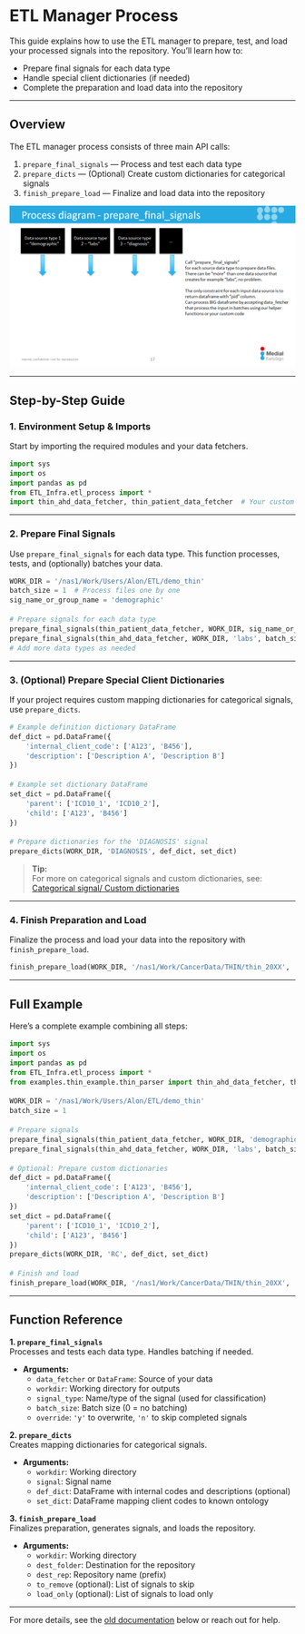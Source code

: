 # ETL Manager Process

This guide explains how to use the ETL manager to prepare, test, and load your processed signals into the repository. You’ll learn how to:

- Prepare final signals for each data type
- Handle special client dictionaries (if needed)
- Complete the preparation and load data into the repository

---

## Overview

The ETL manager process consists of three main API calls:

1. `prepare_final_signals` — Process and test each data type
2. `prepare_dicts` — (Optional) Create custom dictionaries for categorical signals
3. `finish_prepare_load` — Finalize and load data into the repository

<img src="/attachments/13402629/14811579.png"/>

---

## Step-by-Step Guide

### 1. Environment Setup & Imports

Start by importing the required modules and your data fetchers.

```python
import sys
import os
import pandas as pd
from ETL_Infra.etl_process import *
import thin_ahd_data_fetcher, thin_patient_data_fetcher  # Your custom fetchers
```

---

### 2. Prepare Final Signals

Use `prepare_final_signals` for each data type. This function processes, tests, and (optionally) batches your data.

```python
WORK_DIR = '/nas1/Work/Users/Alon/ETL/demo_thin'
batch_size = 1  # Process files one by one
sig_name_or_group_name = 'demographic'

# Prepare signals for each data type
prepare_final_signals(thin_patient_data_fetcher, WORK_DIR, sig_name_or_group_name, batch_size, override='n')
prepare_final_signals(thin_ahd_data_fetcher, WORK_DIR, 'labs', batch_size, override='n')
# Add more data types as needed
```

---

### 3. (Optional) Prepare Special Client Dictionaries

If your project requires custom mapping dictionaries for categorical signals, use `prepare_dicts`.

```python
# Example definition dictionary DataFrame
def_dict = pd.DataFrame({
    'internal_client_code': ['A123', 'B456'],
    'description': ['Description A', 'Description B']
})

# Example set dictionary DataFrame
set_dict = pd.DataFrame({
    'parent': ['ICD10_1', 'ICD10_2'],
    'child': ['A123', 'B456']
})

# Prepare dictionaries for the 'DIAGNOSIS' signal
prepare_dicts(WORK_DIR, 'DIAGNOSIS', def_dict, set_dict)
```

> **Tip:**  
> For more on categorical signals and custom dictionaries, see:  
> [Categorical signal/ Custom dictionaries](Categorical%20signal_%20Custom%20dictionaries.md)

---

### 4. Finish Preparation and Load

Finalize the process and load your data into the repository with `finish_prepare_load`.

```python
finish_prepare_load(WORK_DIR, '/nas1/Work/CancerData/THIN/thin_20XX', 'thin')
```

---

## Full Example

Here’s a complete example combining all steps:

```python
import sys
import os
import pandas as pd
from ETL_Infra.etl_process import *
from examples.thin_example.thin_parser import thin_ahd_data_fetcher, thin_patient_data_fetcher

WORK_DIR = '/nas1/Work/Users/Alon/ETL/demo_thin'
batch_size = 1

# Prepare signals
prepare_final_signals(thin_patient_data_fetcher, WORK_DIR, 'demographic', batch_size, override='n')
prepare_final_signals(thin_ahd_data_fetcher, WORK_DIR, 'labs', batch_size, override='n')

# Optional: Prepare custom dictionaries
def_dict = pd.DataFrame({
    'internal_client_code': ['A123', 'B456'],
    'description': ['Description A', 'Description B']
})
set_dict = pd.DataFrame({
    'parent': ['ICD10_1', 'ICD10_2'],
    'child': ['A123', 'B456']
})
prepare_dicts(WORK_DIR, 'RC', def_dict, set_dict)

# Finish and load
finish_prepare_load(WORK_DIR, '/nas1/Work/CancerData/THIN/thin_20XX', 'thin')
```

---

## Function Reference

**1. `prepare_final_signals`**  
Processes and tests each data type. Handles batching if needed.

- **Arguments:**
  - `data_fetcher` or `DataFrame`: Source of your data
  - `workdir`: Working directory for outputs
  - `signal_type`: Name/type of the signal (used for classification)
  - `batch_size`: Batch size (0 = no batching)
  - `override`: `'y'` to overwrite, `'n'` to skip completed signals

**2. `prepare_dicts`**  
Creates mapping dictionaries for categorical signals.

- **Arguments:**
  - `workdir`: Working directory
  - `signal`: Signal name
  - `def_dict`: DataFrame with internal codes and descriptions (optional)
  - `set_dict`: DataFrame mapping client codes to known ontology

**3. `finish_prepare_load`**  
Finalizes preparation, generates signals, and loads the repository.

- **Arguments:**
  - `workdir`: Working directory
  - `dest_folder`: Destination for the repository
  - `dest_rep`: Repository name (prefix)
  - `to_remove` (optional): List of signals to skip
  - `load_only` (optional): List of signals to load only

---

For more details, see the [old documentation](#) below or reach out for help.

